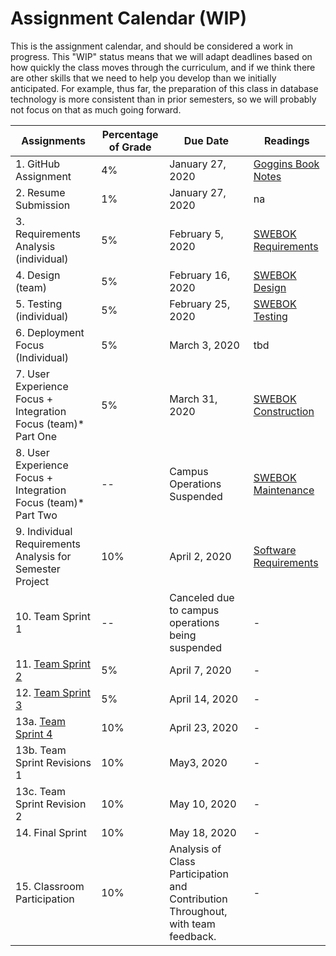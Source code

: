 # Assignment Calendar (WIP)

This is the assignment calendar, and should be considered a work in progress. This "WIP" status means that we will adapt deadlines based on how quickly the class moves through the curriculum, and if we think there are other skills that we need to help you develop than we initially anticipated. For example, thus far, the preparation of this class in database technology is more consistent than in prior semesters, so we will probably not focus on that as much going forward. 


| **Assignments** | **Percentage of Grade** | **Due Date** | **Readings** | 
| --- | --- | -- | --- | 
| 1. GitHub Assignment | 4% | January 27, 2020 | [Goggins Book Notes](../readings/Goggins-Notes-Book-Form.pdf) |
| 2. Resume Submission | 1% | January 27, 2020 | na | 
| 3. Requirements Analysis (individual) | 5% | February 5, 2020 | [SWEBOK Requirements](../readings/SWEBOK-Requirements.pdf) | 
| 4. Design (team) | 5% |  February 16, 2020 | [SWEBOK Design](../readings/SWEBOK-Design.pdf) | 
| 5. Testing (individual) | 5% | February 25, 2020 |  [SWEBOK Testing](../readings/SWEBOK-Testing.pdf) |
| 6. Deployment Focus (Individual) | 5% | March 3, 2020 | tbd |
| 7. User Experience Focus + Integration Focus (team)* Part One | 5% | March 31, 2020 | [SWEBOK Construction](../readings/SWEBOK-Construction.pdf) |
| 8. User Experience Focus + Integration Focus (team)* Part Two | -- | Campus Operations Suspended | [SWEBOK Maintenance](../readings/SWEBOK-Maintenance.pdf) |
| 9. Individual Requirements Analysis for Semester Project | 10% | April 2, 2020 | [Software Requirements](../readings/leffingwell-widrig.pdf) |
| 10. Team Sprint 1 | -- | Canceled due to campus operations being suspended | - |
| 11. [Team Sprint 2](./11.-team-sprint-2.md) | 5% | April 7, 2020 | - |
| 12. [Team Sprint 3](./12.-team-sprint-3.md) | 5% | April 14, 2020 | - |
| 13a. [Team Sprint 4](./13a-team-sprint-4.md) | 10% | April 23, 2020 | - |
| 13b. Team Sprint Revisions 1 | 10% | May3, 2020 | - |
| 13c. Team Sprint Revision 2 | 10% | May 10, 2020 | - |
| 14. Final Sprint | 10% |  May 18, 2020 | - | 
| 15. Classroom Participation | 10% | Analysis of Class Participation and Contribution Throughout, with team feedback. | - |

